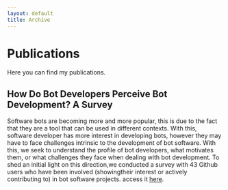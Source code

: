 ```yaml
---
layout: default
title: Archive
---
```


# Publications

Here you can find my publications.

## How Do Bot Developers Perceive Bot Development? A Survey
Software bots are becoming more and more popular,  this is due to
the fact that they are a tool that can be used in different contexts.  With this,
software developer has more interest in developing bots, however they may have
to face challenges intrinsic to the development of bot software.  With this, we
seek to understand the profile of bot developers, what motivates them, or what
challenges  they  face  when  dealing  with  bot  development.   To  shed  an  initial
light on this direction,we conducted a survey with 43 Github users who have
been involved (showingtheir interest or actively contributing to) in bot software
projects.
access it [here](https://sol.sbc.org.br/index.php/washes/article/view/6405).


<!--{% assign postsByYearMonth = site.posts | group_by_exp: "post", "post.date | date: '%B %Y'" %}
{% for yearMonth in postsByYearMonth %}
  <h2>{{ yearMonth.name }}</h2>
  <ul>
    {% for post in yearMonth.items %}
      <li><a href="{{ post.url }}">{{ post.title }}</a></li>
    {% endfor %}
  </ul>
{% endfor %}
-->
